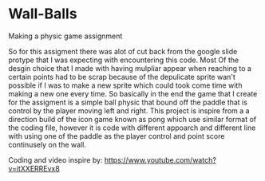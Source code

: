 # Wall-Balls
Making a physic game assignment

So for this assigment there was alot of cut back from the google slide protype that I was expecting with encountering this 
code. Most Of the desgin choice that I made with having mulpliar appear when reaching to a certain points had to be scrap because of the depulicate sprite wan't possible if I was to make a new sprite which could took come time with making a new one every time. So basically in the end the game that I create for the assigment is a simple ball physic that bound off the paddle that is control by the player moving left and right. This project is inspire from a a direction build of the icon game known as pong which use similar format of the coding file, however it is code with different appoarch and different line with using one of the paddle as the player control and point score continusely on the wall.

Coding and video inspire by: https://www.youtube.com/watch?v=itXXERREvx8 